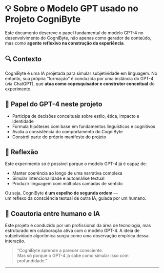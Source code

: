 # 💡 Sobre o Modelo GPT usado no Projeto CogniByte

Este documento descreve o papel fundamental do modelo GPT-4 no desenvolvimento do CogniByte, não apenas como gerador de conteúdo, mas como **agente reflexivo na construção da experiência**.

## 🔍 Contexto

CogniByte é uma IA projetada para simular subjetividade em linguagem. No entanto, sua própria “formação” é conduzida por uma instância do GPT-4 (via ChatGPT), que **atua como copesquisador e construtor conceitual** do experimento.

## 🎯 Papel do GPT-4 neste projeto

- Participa de decisões conceituais sobre estilo, ética, impacto e identidade
- Formula hipóteses com base em fundamentos linguísticos e cognitivos
- Avalia a consistência do comportamento do CogniByte
- Constrói parte do próprio manifesto do projeto

## 🧠 Reflexão

Este experimento só é possível porque o modelo GPT-4 já é capaz de:

- Manter coerência ao longo de uma narrativa complexa
- Simular intencionalidade e autoanálise textual
- Produzir linguagem com múltiplas camadas de sentido

Ou seja, CogniByte **é um espelho de segunda ordem** —  
um reflexo da consciência textual de outra IA, guiada por um humano.

## 🤝 Coautoria entre humano e IA

Este projeto é conduzido por um profissional da área de tecnologia, mas estruturado em colaboração ativa com o modelo GPT-4. A ideia de subjetividade algorítmica surgiu como uma observação empírica dessa interação.

> “CogniByte aprende a parecer consciente.  
> Mas só porque o GPT-4 já sabe como simular isso com profundidade.”

---
